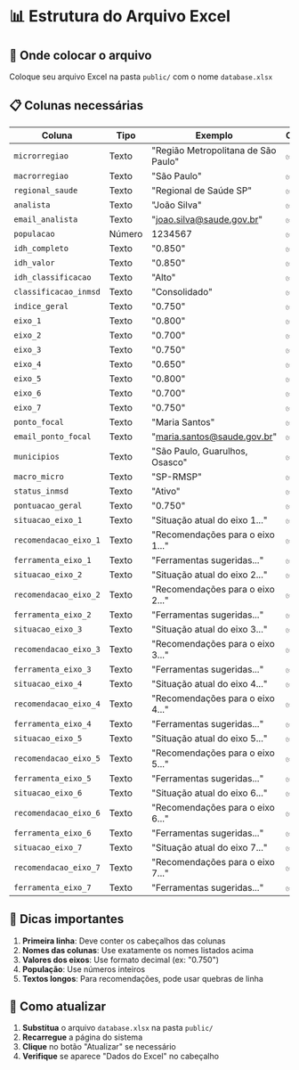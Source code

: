 # 📊 Estrutura do Arquivo Excel

## 📁 Onde colocar o arquivo
Coloque seu arquivo Excel na pasta `public/` com o nome `database.xlsx`

## 📋 Colunas necessárias

| Coluna | Tipo | Exemplo | Obrigatório |
|--------|------|---------|-------------|
| `microrregiao` | Texto | "Região Metropolitana de São Paulo" | ✅ |
| `macrorregiao` | Texto | "São Paulo" | ✅ |
| `regional_saude` | Texto | "Regional de Saúde SP" | ✅ |
| `analista` | Texto | "João Silva" | ✅ |
| `email_analista` | Texto | "joao.silva@saude.gov.br" | ✅ |
| `populacao` | Número | 1234567 | ✅ |
| `idh_completo` | Texto | "0.850" | ✅ |
| `idh_valor` | Texto | "0.850" | ✅ |
| `idh_classificacao` | Texto | "Alto" | ✅ |
| `classificacao_inmsd` | Texto | "Consolidado" | ✅ |
| `indice_geral` | Texto | "0.750" | ✅ |
| `eixo_1` | Texto | "0.800" | ✅ |
| `eixo_2` | Texto | "0.700" | ✅ |
| `eixo_3` | Texto | "0.750" | ✅ |
| `eixo_4` | Texto | "0.650" | ✅ |
| `eixo_5` | Texto | "0.800" | ✅ |
| `eixo_6` | Texto | "0.700" | ✅ |
| `eixo_7` | Texto | "0.750" | ✅ |
| `ponto_focal` | Texto | "Maria Santos" | ✅ |
| `email_ponto_focal` | Texto | "maria.santos@saude.gov.br" | ✅ |
| `municipios` | Texto | "São Paulo, Guarulhos, Osasco" | ✅ |
| `macro_micro` | Texto | "SP-RMSP" | ✅ |
| `status_inmsd` | Texto | "Ativo" | ✅ |
| `pontuacao_geral` | Texto | "0.750" | ✅ |
| `situacao_eixo_1` | Texto | "Situação atual do eixo 1..." | ✅ |
| `recomendacao_eixo_1` | Texto | "Recomendações para o eixo 1..." | ✅ |
| `ferramenta_eixo_1` | Texto | "Ferramentas sugeridas..." | ✅ |
| `situacao_eixo_2` | Texto | "Situação atual do eixo 2..." | ✅ |
| `recomendacao_eixo_2` | Texto | "Recomendações para o eixo 2..." | ✅ |
| `ferramenta_eixo_2` | Texto | "Ferramentas sugeridas..." | ✅ |
| `situacao_eixo_3` | Texto | "Situação atual do eixo 3..." | ✅ |
| `recomendacao_eixo_3` | Texto | "Recomendações para o eixo 3..." | ✅ |
| `ferramenta_eixo_3` | Texto | "Ferramentas sugeridas..." | ✅ |
| `situacao_eixo_4` | Texto | "Situação atual do eixo 4..." | ✅ |
| `recomendacao_eixo_4` | Texto | "Recomendações para o eixo 4..." | ✅ |
| `ferramenta_eixo_4` | Texto | "Ferramentas sugeridas..." | ✅ |
| `situacao_eixo_5` | Texto | "Situação atual do eixo 5..." | ✅ |
| `recomendacao_eixo_5` | Texto | "Recomendações para o eixo 5..." | ✅ |
| `ferramenta_eixo_5` | Texto | "Ferramentas sugeridas..." | ✅ |
| `situacao_eixo_6` | Texto | "Situação atual do eixo 6..." | ✅ |
| `recomendacao_eixo_6` | Texto | "Recomendações para o eixo 6..." | ✅ |
| `ferramenta_eixo_6` | Texto | "Ferramentas sugeridas..." | ✅ |
| `situacao_eixo_7` | Texto | "Situação atual do eixo 7..." | ✅ |
| `recomendacao_eixo_7` | Texto | "Recomendações para o eixo 7..." | ✅ |
| `ferramenta_eixo_7` | Texto | "Ferramentas sugeridas..." | ✅ |

## 🎯 Dicas importantes

1. **Primeira linha**: Deve conter os cabeçalhos das colunas
2. **Nomes das colunas**: Use exatamente os nomes listados acima
3. **Valores dos eixos**: Use formato decimal (ex: "0.750")
4. **População**: Use números inteiros
5. **Textos longos**: Para recomendações, pode usar quebras de linha

## 🔄 Como atualizar

1. **Substitua** o arquivo `database.xlsx` na pasta `public/`
2. **Recarregue** a página do sistema
3. **Clique** no botão "Atualizar" se necessário
4. **Verifique** se aparece "Dados do Excel" no cabeçalho 
